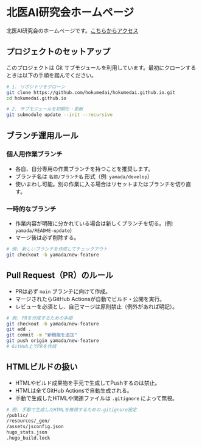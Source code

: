 # 北医AI研究会ホームページ
北医AI研究会のホームページです。[こちらからアクセス](https://hokumedai.github.io/)


## プロジェクトのセットアップ

このプロジェクトは Git サブモジュールを利用しています。最初にクローンするときは以下の手順を踏んでください。

```bash
# 1. リポジトリをクローン
git clone https://github.com/hokumedai/hokumedai.github.io.git
cd hokumedai.github.io

# 2. サブモジュールを初期化・更新
git submodule update --init --recursive
```

## ブランチ運用ルール

### 個人用作業ブランチ

- 各自、自分専用の作業ブランチを持つことを推奨します。
- ブランチ名は `名前/ブランチ名` 形式（例: `yamada/develop`）
- 使いまわし可能。別の作業に入る場合はリセットまたはブランチを切り直す。

### 一時的なブランチ

- 作業内容が明確に分かれている場合は新しくブランチを切る。(例: `yamada/README-update`)
- マージ後は必ず削除する。

```bash
# 例: 新しいブランチを作成してチェックアウト
git checkout -b yamada/new-feature
```

## Pull Request（PR）のルール

- PRは必ず `main` ブランチに向けて作成。
- マージされたらGitHub Actionsが自動でビルド・公開を実行。
- レビューを必須とし、自己マージは原則禁止（例外があれば明記）。

```bash
# 例: PRを作成するための手順
git checkout -b yamada/new-feature
git add .
git commit -m "新機能を追加"
git push origin yamada/new-feature
# GitHub上でPRを作成
```

## HTMLビルドの扱い

- HTMLやビルド成果物を手元で生成してPushするのは禁止。
- HTMLは全てGitHub Actionsで自動生成される。
- 手動で生成したHTMLや関連ファイルは `.gitignore` によって無視。

```bash
# 例: 手動で生成したHTMLを無視するための.gitignore設定
/public/
/resources/_gen/
/assets/jsconfig.json
hugo_stats.json
.hugo_build.lock
```